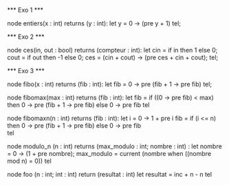*** Exo 1 ***

node entiers(x : int) returns (y : int):
    let y = 0 -> (pre y + 1)
tel;

*** Exo 2 ***

node ces(in, out : bool) returns (compteur : int):
let 
    cin = if in then 1 else 0;
    cout = if out then -1 else 0;
    ces = (cin + cout) -> (pre ces + cin + cout);
tel;

*** Exo 3 ***

node fibo(x : int) returns (fib : int):
let
    fib = 0 -> pre (fib + 1 -> pre fib)
tel;

node fibomax(max : int) returns (fib : int):
let
    fib = if ((0 -> pre fib) < max) then
             0 -> pre (fib + 1 -> pre fib)
          else 
             0 -> pre fib
tel

node fibomaxn(n : int) returns (fib : int):
let
    i = 0 -> 1 + pre i
    fib = if (i <= n) then 
            0 -> pre (fib + 1 -> pre fib)
          else
            0 -> pre fib            
tel

node modulo_n (n : int) returns (max_modulo : int; nombre : int) :
let
    nombre = 0 -> (1 + pre nombre);
    max_modulo = current (nombre when ((nombre  mod n) = 0))
tel

node foo (n : int; int : int) return (resultat : int)
let
    resultat = inc + n - n
tel


